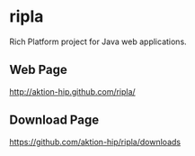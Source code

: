 ripla
=====

Rich Platform project for Java web applications.

Web Page
--------

http://aktion-hip.github.com/ripla/

Download Page
-------------

https://github.com/aktion-hip/ripla/downloads
